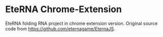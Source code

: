 # EteRNA Chrome-Extension

EteRNA folding RNA project in chrome extension version. 
Original source code from https://github.com/eternagame/EternaJS.
